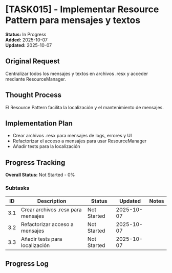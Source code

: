 # [TASK015] - Implementar Resource Pattern para mensajes y textos

**Status:** In Progress  
**Added:** 2025-10-07  
**Updated:** 2025-10-07

## Original Request
Centralizar todos los mensajes y textos en archivos .resx y acceder mediante ResourceManager.

## Thought Process
El Resource Pattern facilita la localización y el mantenimiento de mensajes.

## Implementation Plan
- Crear archivos .resx para mensajes de logs, errores y UI
- Refactorizar el acceso a mensajes para usar ResourceManager
- Añadir tests para la localización

## Progress Tracking

**Overall Status:** Not Started - 0%

### Subtasks
| ID | Description | Status | Updated | Notes |
|----|-------------|--------|---------|-------|
| 3.1 | Crear archivos .resx para mensajes | Not Started | 2025-10-07 | |
| 3.2 | Refactorizar acceso a mensajes | Not Started | 2025-10-07 | |
| 3.3 | Añadir tests para localización | Not Started | 2025-10-07 | |

## Progress Log
